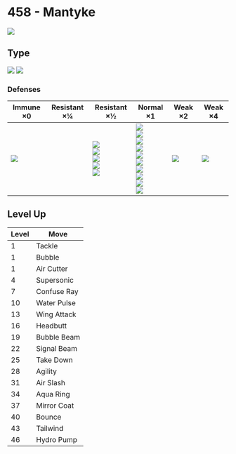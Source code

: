 # 458 - Mantyke
![][458]

## Type

![][water]  ![][flying]

### Defenses

Immune ×0 | Resistant ×¼ | Resistant ×½ | Normal ×1 | Weak ×2 | Weak ×4
---       | ---          | ---          | ---       | ---     | ---
![][ground]<br> | | ![][fighting]<br> ![][bug]<br> ![][steel]<br> ![][fire]<br> ![][water]<br> | ![][normal]<br> ![][flying]<br> ![][poison]<br> ![][ghost]<br> ![][grass]<br> ![][psychic]<br> ![][ice]<br> ![][dragon]<br> ![][dark]<br> ![][fairy]<br> | ![][rock]<br> | ![][electric]<br> | 

## Level Up

Level | Move
---   | ---
  1   | Tackle
  1   | Bubble
  1   | Air Cutter
  4   | Supersonic
  7   | Confuse Ray
 10   | Water Pulse
 13   | Wing Attack
 16   | Headbutt
 19   | Bubble Beam
 22   | Signal Beam
 25   | Take Down
 28   | Agility
 31   | Air Slash
 34   | Aqua Ring
 37   | Mirror Coat
 40   | Bounce
 43   | Tailwind
 46   | Hydro Pump

[458]: ../img/pokemon/458.png
[normal]: ../img/types/normal.png
[fire]: ../img/types/fire.png
[fighting]: ../img/types/fighting.png
[water]: ../img/types/water.png
[flying]: ../img/types/flying.png
[grass]: ../img/types/grass.png
[poison]: ../img/types/poison.png
[electric]: ../img/types/electric.png
[ground]: ../img/types/ground.png
[psychic]: ../img/types/psychic.png
[rock]: ../img/types/rock.png
[ice]: ../img/types/ice.png
[bug]: ../img/types/bug.png
[dragon]: ../img/types/dragon.png
[ghost]: ../img/types/ghost.png
[dark]: ../img/types/dark.png
[steel]: ../img/types/steel.png
[fairy]: ../img/types/fairy.png
